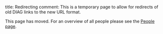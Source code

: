 title: Redirecting
comment: This is a temporary page to allow for redirects of old DIAG links to the new URL format.

This page has moved. For an overview of all people please see the [People page](/people/).

<script type="text/javascript">

var valid_people = {"Bram_van_Ginneken": "bram-van-ginneken","Nico_Karssemeijer": "nico-karssemeijer","Francesco_Ciompi": "francesco-ciompi","Henkjan_Huisman": "henkjan-huisman","Colin_Jacobs": "colin-jacobs","Jeroen_van_der_Laak": "jeroen-van-der-laak","Geert_Litjens": "geert-litjens","Rashindra_Manniesing": "rashindra-manniesing","James_Meakin": "james-meakin","Matthieu_Rutten": "matthieu-rutten","Clarisa_S%C3%A1nchez": "clarisa-sanchez","Cornelia_Schaefer-Prokop": "cornelia-schaefer-prokop","Witali_Aswolinskiy": "witali-aswolinskiy","Thomas_van_den_Heuvel": "thomas-van-den-heuvel","Nikolas_Lessmann": "nikolas-lessmann","Caner_Mercan": "caner-mercan","Nikita_Moriakov": "nikita-moriakov","Keelin_Murphy": "keelin-murphy","Steven_Schalekamp": "steven-schalekamp","Ernst_Scholten": "ernst-scholten","Jonas_Teuwen": "jonas-teuwen","Elke_Loskamp-Huntink": "elke-loskamp-huntink","Rita_Bijlsma": "rita-bijlsma","Merijn_van_Erp": "merijn-van-erp","Paul_Konstantin_Gerke": "paul-konstantin-gerke","Miriam_Groeneveld": "miriam-groeneveld","Sjoerd_Kerkstra": "sjoerd-kerkstra","Sil_van_de_Leemput": "sil-van-de-leemput","Mike_Overkamp": "mike-overkamp","Maud_Wekking": "maud-wekking","Harm_van_Zeeland": "harm-van-zeeland","Alessandro_Ardu": "alessandro-ardu","Maschenka_Balkenhol": "maschenka-balkenhol","P%C3%A9ter_B%C3%A1ndi": "peter-bandi","Thomas_de_Bel": "thomas-de-bel","John-Melle_Bokhorst": "john-melle-bokhorst","Luuk_Boulogne": "luuk-boulogne","Patrick_Brand": "patrick-brand","Wouter_Bulten": "wouter-bulten","Erdi_Calli": "erdi-calli","Oscar_Debats": "oscar-debats","Koen_Dercksen": "koen-dercksen","Miguel_Fernandes": "miguel-fernandes","Daan_Geijs": "daan-geijs","Cristina_Gonzalez_Gonzalo": "cristina-gonzalez-gonzalo","Jasper_van_der_Graaf": "jasper-van-der-graaf","Tariq_Haddad": "tariq-haddad","Ward_Hendrix": "ward-hendrix","Meyke_Hermsen": "meyke-hermsen","Matin_Hosseinzadeh": "matin-hosseinzadeh","Gabriel_Humpire_Mamani": "gabriel-humpire-mamani","Michel_Kok": "michel-kok","Kevin_Koschmieder": "kevin-koschmieder","Kicky_van_Leeuwen": "kicky-van-leeuwen","Bart_Liefers": "bart-liefers","Jasper_Linmans": "jasper-linmans","Esther_Markus-Smeets": "esther-markus-smeets","Midas_Meijs": "midas-meijs","Ajay_Patel": "ajay-patel","Hans_Pinckaers": "hans-pinckaers","Sarah_van_Riel": "sarah-van-riel","Mart_van_Rijthoven": "mart-van-rijthoven","Riccardo_Samperna": "riccardo-samperna","Anton_Schreuder": "anton-schreuder","Cheryl_Sital": "cheryl-sital","Ecem_Sogancioglu": "ecem-sogancioglu","David_Tellez": "david-tellez","Kiran_Vaidhya_Venkadesh": "kiran-vaidhya-venkadesh","Coen_de_Vente": "coen-de-vente","Xie_Weiyi": "xie-weiyi","Gaby_Whitehead": "gaby-whitehead","Bram_de_Wilde": "bram-de-wilde","Ludo_van_Alst": "ludo-van-alst","Niels_van_den_Hork": "niels-van-den-hork","Thijs_van_den_Hout": "thijs-van-den-hout","Jeffrey_Hoven": "jeffrey-hoven","Ruben_Kluge": "ruben-kluge","Chase_Neff": "chase-neff","Martijn_Schilpzand": "martijn-schilpzand","Rens_van_Schouwenburg": "rens-van-schouwenburg","Grzegorz_Chlebus": "grzegorz-chlebus","Nils_Hendrix": "nils-hendrix","Alessa_Hering": "alessa-hering"
}

valid_pub_pages = {"Bram+van+Ginneken": "bram-van-ginneken","Nico+Karssemeijer": "nico-karssemeijer","Francesco+Ciompi": "francesco-ciompi","Henkjan+Huisman": "henkjan-huisman","Colin+Jacobs": "colin-jacobs","Jeroen+van+der+Laak": "jeroen-van-der-laak","Geert+Litjens": "geert-litjens","Rashindra+Manniesing": "rashindra-manniesing","James+Meakin": "james-meakin","Matthieu+Rutten": "matthieu-rutten","Clarisa+Sánchez": "clarisa-sanchez","Cornelia+Schaefer-Prokop": "cornelia-schaefer-prokop","Witali+Aswolinskiy": "witali-aswolinskiy","Thomas+van+den+Heuvel": "thomas-van-den-heuvel","Nikolas+Lessmann": "nikolas-lessmann","Caner+Mercan": "caner-mercan","Nikita+Moriakov": "nikita-moriakov","Keelin+Murphy": "keelin-murphy","Steven+Schalekamp": "steven-schalekamp","Ernst+Scholten": "ernst-scholten","Jonas+Teuwen": "jonas-teuwen","Elke+Loskamp-Huntink": "elke-loskamp-huntink","Rita+Bijlsma": "rita-bijlsma","Merijn+van+Erp": "merijn-van-erp","Paul+Konstantin+Gerke": "paul-konstantin-gerke","Miriam+Groeneveld": "miriam-groeneveld","Sjoerd+Kerkstra": "sjoerd-kerkstra","Sil+van+de+Leemput": "sil-van-de-leemput","Mike+Overkamp": "mike-overkamp","Maud+Wekking": "maud-wekking","Harm+van+Zeeland": "harm-van-zeeland","Alessandro+Ardu": "alessandro-ardu","Maschenka+Balkenhol": "maschenka-balkenhol","Péter+Bándi": "peter-bandi","Thomas+de+Bel": "thomas-de-bel","John-Melle+Bokhorst": "john-melle-bokhorst","Luuk+Boulogne": "luuk-boulogne","Patrick+Brand": "patrick-brand","Wouter+Bulten": "wouter-bulten","Erdi+Calli": "erdi-calli","Oscar+Debats": "oscar-debats","Koen+Dercksen": "koen-dercksen","Miguel+Fernandes": "miguel-fernandes","Daan+Geijs": "daan-geijs","Cristina+Gonzalez+Gonzalo": "cristina-gonzalez-gonzalo","Jasper+van+der+Graaf": "jasper-van-der-graaf","Tariq+Haddad": "tariq-haddad","Ward+Hendrix": "ward-hendrix","Meyke+Hermsen": "meyke-hermsen","Matin+Hosseinzadeh": "matin-hosseinzadeh","Gabriel+Humpire+Mamani": "gabriel-humpire-mamani","Michel+Kok": "michel-kok","Kevin+Koschmieder": "kevin-koschmieder","Kicky+van+Leeuwen": "kicky-van-leeuwen","Bart+Liefers": "bart-liefers","Jasper+Linmans": "jasper-linmans","Esther+Markus-Smeets": "esther-markus-smeets","Midas+Meijs": "midas-meijs","Ajay+Patel": "ajay-patel","Hans+Pinckaers": "hans-pinckaers","Sarah+van+Riel": "sarah-van-riel","Mart+van+Rijthoven": "mart-van-rijthoven","Riccardo+Samperna": "riccardo-samperna","Anton+Schreuder": "anton-schreuder","Cheryl+Sital": "cheryl-sital","Ecem+Sogancioglu": "ecem-sogancioglu","David+Tellez": "david-tellez","Kiran+Vaidhya+Venkadesh": "kiran-vaidhya-venkadesh","Coen+de+Vente": "coen-de-vente","Xie+Weiyi": "xie-weiyi","Gaby+Whitehead": "gaby-whitehead","Bram+de+Wilde": "bram-de-wilde","Ludo+van+Alst": "ludo-van-alst","Niels+van+den+Hork": "niels-van-den-hork","Thijs+van+den+Hout": "thijs-van-den-hout","Jeffrey+Hoven": "jeffrey-hoven","Ruben+Kluge": "ruben-kluge","Chase+Neff": "chase-neff","Martijn+Schilpzand": "martijn-schilpzand","Rens+van+Schouwenburg": "rens-van-schouwenburg","Grzegorz+Chlebus": "grzegorz-chlebus","Nils+Hendrix": "nils-hendrix","Alessa+Hering": "alessa-hering"
}

function getParameterByName(name, url) {
  if (!url) url = window.location.href;
    name = name.replace(/[\[\]]/g, '\\$&');
    var regex = new RegExp('[?&]' + name + '(=([^&#]*)|&|#|$)'),
        results = regex.exec(url);
    if (!results) return null;
    if (!results[2]) return '';
    return decodeURIComponent(results[2].replace(/\+/g, ' '));
}

if(getParameterByName('name') in valid_people) {
    // Redirect to new people page
    window.location.replace('https://' + window.location.hostname + '/people/' + valid_people[getParameterByName('name')])
}

if(getParameterByName('pubname') in valid_pub_pages) {
    // Redirect to new publication page
    window.location.replace('https://' + window.location.hostname + '/publications/' + validvalid_pub_pages_people[getParameterByName('pubname')])
}
</script>